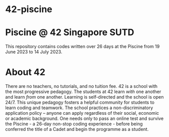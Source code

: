 # 42-piscine
<h1>Piscine @ 42 Singapore SUTD</h1>
This repository contains codes written over 26 days at the Piscine from 19 June 2023 to 14 July 2023. 
<h1/>About 42</h1>
There are no teachers, no tutorials, and no tuition fee. 42 is a school with the most progressive pedagogy. The students at 42 learn <em>with</em> one another and learn <em>from</em> one another. Learning is self-directed and the school is open 24/7. This unique pedagogy fosters a helpful community for students to learn coding and teamwork. The school practices a non-discriminatory application policy – anyone can apply regardless of their social, economic or academic background. One needs only to pass an online test and survive the Piscine - a 26-day non-stop coding experience - before being conferred the title of a <bold>Cadet</bold> and begin the programme as a student.
